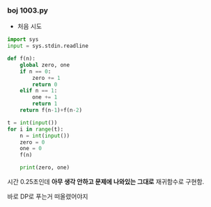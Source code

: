### boj 1003.py

- 처음 시도
```python
import sys
input = sys.stdin.readline

def f(n):
    global zero, one
    if n == 0:
        zero += 1
        return 0
    elif n == 1:
        one += 1
        return 1
    return f(n-1)+f(n-2)

t = int(input())
for i in range(t):
    n = int(input())
    zero = 0
    one = 0
    f(n)

    print(zero, one)
```

시간 0.25초인데 **아무 생각 안하고 문제에 나와있는 그대로** 재귀함수로 구현함.

바로 DP로 푸는거 떠올렸어야지
